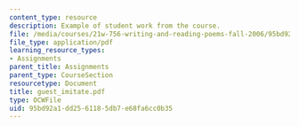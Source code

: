 ```yaml
---
content_type: resource
description: Example of student work from the course.
file: /media/courses/21w-756-writing-and-reading-poems-fall-2006/95bd92a1dd2561185db7e68fa6cc0b35_guest_imitate.pdf
file_type: application/pdf
learning_resource_types:
- Assignments
parent_title: Assignments
parent_type: CourseSection
resourcetype: Document
title: guest_imitate.pdf
type: OCWFile
uid: 95bd92a1-dd25-6118-5db7-e68fa6cc0b35
---
```

